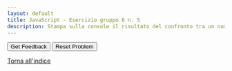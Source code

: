 ```yaml
---
layout: default
title: JavaScript - Esercizio gruppo 6 n. 5
description: Stampa sulla console il risultato del confronto tra un numero e una stringa per verificare se sono diversi.
---
```


<div id="js_esgroup6_5-sortableTrash" class="sortable-code"></div> 
<div id="js_esgroup6_5-sortable" class="sortable-code"></div> 
<div style="clear:both;"></div> 
<p> 
    <input id="js_esgroup6_5-feedbackLink" value="Get Feedback" type="button" /> 
    <input id="js_esgroup6_5-newInstanceLink" value="Reset Problem" type="button" /> 
</p> 
<script type="text/javascript"> 
(function(){
  var initial = "const numero = 5;\n" +
    "const stringa = &quot;5&quot;;\n" +
    "console.log(numero !== stringa);\n" +
    "console.log(numero !!== stringa);  #distractor\n" +
    "console.log(numero !=== stringa); #distractor\n" +
    "console.log(numero =! stringa); #distractor";
  var parsonsPuzzle = new ParsonsWidget({
    "sortableId": "js_esgroup6_5-sortable",
    "max_wrong_lines": 10,
    "grader": ParsonsWidget._graders.LineBasedGrader,
    "exec_limit": 2500,
    "can_indent": true,
    "x_indent": 50,
    "lang": "en",
    "show_feedback": true,
    "trashId": "js_esgroup6_5-sortableTrash"
  });
  parsonsPuzzle.init(initial);
  parsonsPuzzle.shuffleLines();
  $("#js_esgroup6_5-newInstanceLink").click(function(event){ 
      event.preventDefault(); 
      parsonsPuzzle.shuffleLines(); 
  }); 
  $("#js_esgroup6_5-feedbackLink").click(function(event){ 
      event.preventDefault(); 
      parsonsPuzzle.getFeedback(); 
  }); 
})(); 
</script>

[Torna all'indice](../../../index.markdown)